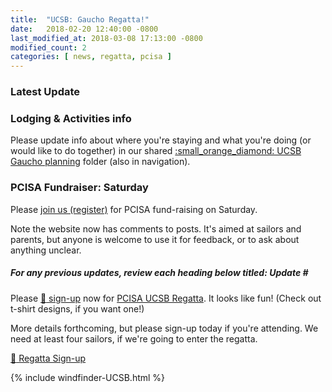 ```yaml
---
title:  "UCSB: Gaucho Regatta!"
date:   2018-02-20 12:40:00 -0800
last_modified_at: 2018-03-08 17:13:00 -0800
modified_count: 2
categories: [ news, regatta, pcisa ]
---
```


<h3>Latest Update</h3> 
<div class="alert alert-info">
<h3>Lodging & Activities info</h3>
<p>
Please update info about where you're staying and what you're doing (or would like to do together) in our shared 
<a href="https://drive.google.com/drive/folders/1HwRK0Rt1rOftq093EAiLmv_Ld_Fpj71V?usp=sharing" rel="nofollow" target="_blank">:small_orange_diamond: UCSB Gaucho planning</a> 
folder (also in navigation).
</p>

<h3>PCISA Fundraiser: Saturday</h3>

<p>
Please <a href="https://hssailing.org/machform/view.php?id=78445" target="_blank" rel="nofolow">join us (register)</a> for PCISA fund-raising on Saturday.
</p>

<p>
Note the website now has comments to posts. It's aimed at sailors and parents, but anyone is welcome to use it for feedback, or to ask about anything unclear.
</p>

<h5>
For any previous updates, review each heading below titled: <strong>Update #</strong>
</h5>
</div>

Please [:triangular_flag_on_post: sign-up](https://docs.google.com/forms/d/e/1FAIpQLSdHoOhTO7lkORibwT8FhTadlphJCcX4fGAcO9u2BuH8pL3XeA/viewform) now for [PCISA UCSB Regatta](https://ucsbsailing.squarespace.com/2018-gaucho-regatta).  It looks like fun!  (Check out t-shirt designs, if you want one!)

More details forthcoming, but please sign-up today if you're attending. We need at least four sailors, if we're going to enter the regatta.

[:triangular_flag_on_post: Regatta Sign-up](https://docs.google.com/forms/d/e/1FAIpQLSdHoOhTO7lkORibwT8FhTadlphJCcX4fGAcO9u2BuH8pL3XeA/viewform)


{% include windfinder-UCSB.html %}
